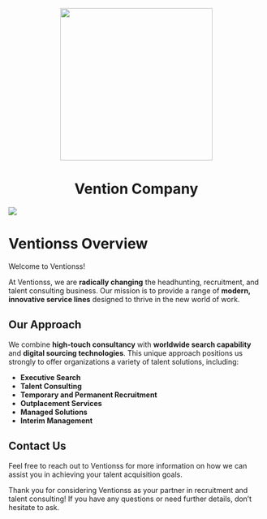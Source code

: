 <p align="center"><img width="300"  src="https://ibb.co/SRqHKkV">
<h1 align= "center">Vention Company</h1>
</p>
<img src="https://ibb.co/5LXBgdk"></img>

# Ventionss Overview

Welcome to Ventionss!

At Ventionss, we are **radically changing** the headhunting, recruitment, and talent consulting business. Our mission is to provide a range of **modern, innovative service lines** designed to thrive in the new world of work.

## Our Approach

We combine **high-touch consultancy** with **worldwide search capability** and **digital sourcing technologies**. This unique approach positions us strongly to offer organizations a variety of talent solutions, including:

- **Executive Search**
- **Talent Consulting**
- **Temporary and Permanent Recruitment**
- **Outplacement Services**
- **Managed Solutions**
- **Interim Management**

## Contact Us

Feel free to reach out to Ventionss for more information on how we can assist you in achieving your talent acquisition goals.

Thank you for considering Ventionss as your partner in recruitment and talent consulting! If you have any questions or need further details, don’t hesitate to ask.
